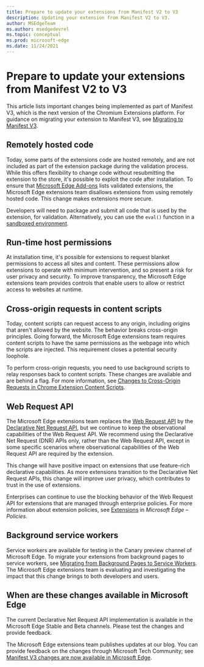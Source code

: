```yaml
---
title: Prepare to update your extensions from Manifest V2 to V3
description: Updating your extension from Manifest V2 to V3.
author: MSEdgeTeam
ms.author: msedgedevrel
ms.topic: conceptual
ms.prod: microsoft-edge
ms.date: 11/24/2021
---
```

# Prepare to update your extensions from Manifest V2 to V3

This article lists important changes being implemented as part of Manifest V3, which is the next version of the Chromium Extensions platform.  For guidance on migrating your extension to Manifest V3, see [Migrating to Manifest V3](https://developer.chrome.com/docs/extensions/mv3/mv3-migration-checklist).


<!-- ====================================================================== -->
## Remotely hosted code

Today, some parts of the extensions code are hosted remotely, and are not included as part of the extension package during the validation process.  While this offers flexibility to change code without resubmitting the extension to the store, it's possible to exploit the code after installation.  To ensure that [Microsoft Edge Add-ons](https://microsoftedge.microsoft.com/addons) lists validated extensions, the Microsoft Edge extensions team disallows extensions from using remotely hosted code.  This change makes extensions more secure.

Developers will need to package and submit all code that is used by the extension, for validation.  Alternatively, you can use the `eval()` function in a [sandboxed environment](https://developer.chrome.com/docs/extensions/mv2/sandboxingEval).


<!-- ====================================================================== -->
## Run-time host permissions

At installation time, it's possible for extensions to request blanket permissions to access all sites and content.  These permissions allow extensions to operate with minimum intervention, and so present a risk for user privacy and security.  To improve transparency, the Microsoft Edge extensions team provides controls that enable users to allow or restrict access to websites at runtime.


<!-- ====================================================================== -->
## Cross-origin requests in content scripts

Today, content scripts can request access to any origin, including origins that aren't allowed by the website.  The behavior breaks cross-origin principles.  Going forward, the Microsoft Edge extensions team requires content scripts to have the same permissions as the webpage into which the scripts are injected.  This requirement closes a potential security loophole.

To perform cross-origin requests, you need to use background scripts to relay responses back to content scripts.  These changes are available and are behind a flag.  For more information, see [Changes to Cross-Origin Requests in Chrome Extension Content Scripts](https://www.chromium.org/Home/chromium-security/extension-content-script-fetches).


<!-- ====================================================================== -->
## Web Request API

The Microsoft Edge extensions team replaces the [Web Request API](https://developer.chrome.com/docs/extensions/reference/webRequest) by the [Declarative Net Request API](https://developer.chrome.com/docs/extensions/reference/declarativeNetRequest), but we continue to keep the observational capabilities of the Web Request API.  We recommend using the Declarative Net Request (DNR) APIs only, rather than the Web Request API, except in some specific scenarios where observational capabilities of the Web Request API are required by the extension.

This change will have positive impact on extensions that use feature-rich declarative capabilities.  As more extensions transition to the Declarative Net Request APIs, this change will improve user privacy, which contributes to trust in the use of extensions.

Enterprises can continue to use the blocking behavior of the Web Request API for extensions that are managed through enterprise policies.  For more information about extension policies, see [Extensions](/deployedge/microsoft-edge-policies#extensions) in _Microsoft Edge – Policies_.


<!-- ====================================================================== -->
## Background service workers

Service workers are available for testing in the Canary preview channel of Microsoft Edge.  To migrate your extensions from background pages to service workers, see [Migrating from Background Pages to Service Workers](https://developer.chrome.com/docs/extensions/mv3/migrating_to_service_workers).  The Microsoft Edge extensions team is evaluating and investigating the impact that this change brings to both developers and users.


<!-- ====================================================================== -->
## When are these changes available in Microsoft Edge

The current Declarative Net Request API implementation is available in the Microsoft Edge Stable and Beta channels.  Please test the changes and provide feedback.

The Microsoft Edge extensions team publishes updates at our blog.  You can provide feedback on the changes through Microsoft Tech Community; see [Manifest V3 changes are now available in Microsoft Edge](https://techcommunity.microsoft.com/t5/articles/manifest-v3-changes-are-now-available-in-microsoft-edge/m-p/1780254).

